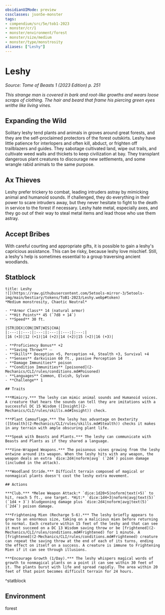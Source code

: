 ```yaml
---
obsidianUIMode: preview
cssclasses: json5e-monster
tags:
- compendium/src/5e/tob1-2023
- monster/cr/1
- monster/environment/forest
- monster/size/medium
- monster/type/monstrosity
aliases: ["Leshy"]
---
```

# Leshy
*Source: Tome of Beasts 1 (2023 Edition) p. 251*  

*This strange man is covered in bark and root-like growths and wears loose scraps of clothing. The hair and beard that frame his piercing green eyes writhe like living vines.*

## Expanding the Wild

Solitary leshy tend plants and animals in groves around great forests, and they are the self-proclaimed protectors of the forest outskirts. Leshy have little patience for interlopers and often kill, abduct, or frighten off trailblazers and guides. They sabotage cultivated land, wipe out trails, and cultivate weed walls and thickets to keep civilization at bay. They transplant dangerous plant creatures to discourage new settlements, and some wrangle rabid animals to the same purpose.

## Ax Thieves

Leshy prefer trickery to combat, leading intruders astray by mimicking animal and humanoid sounds. If challenged, they do everything in their power to scare intruders away, but they never hesitate to fight to the death in service to the forest if necessary. Leshy hate metal, especially axes, and they go out of their way to steal metal items and lead those who use them astray.

## Accept Bribes

With careful courting and appropriate gifts, it is possible to gain a leshy's capricious assistance. This can be risky, because leshy love mischief. Still, a leshy's help is sometimes essential to a group traversing ancient woodlands.

## Statblock

```ad-statblock
title: Leshy
![](https://raw.githubusercontent.com/5etools-mirror-3/5etools-img/main/bestiary/tokens/ToB1-2023/Leshy.webp#token)
*Medium monstrosity, Chaotic Neutral*

- **Armor Class** 14 (natural armor)
- **Hit Points** 45 (`7d8 + 14`)
- **Speed** 30 ft.

|STR|DEX|CON|INT|WIS|CHA|
|:---:|:---:|:---:|:---:|:---:|:---:|
|16 (+3)|12 (+1)|14 (+2)|14 (+2)|15 (+2)|16 (+3)|

- **Proficiency Bonus** +2
- **Saving Throws** ⏤
- **Skills** Deception +5, Perception +4, Stealth +3, Survival +4
- **Senses** darkvision 60 ft., passive Perception 14
- **Damage Immunities** poison
- **Condition Immunities** [poisoned](2-Mechanics/CLI/rules/conditions.md#Poisoned)
- **Languages** Common, Elvish, Sylvan
- **Challenge** 1

## Traits

***Mimicry.*** The leshy can mimic animal sounds and Humanoid voices. A creature that hears the sounds can tell they are imitations with a successful DC 15 Wisdom ([Insight](2-Mechanics/CLI/rules/skills.md#Insight)) check.

***Plant Camouflage.*** The leshy has advantage on Dexterity ([Stealth](2-Mechanics/CLI/rules/skills.md#Stealth)) checks it makes in any terrain with ample obscuring plant life.

***Speak with Beasts and Plants.*** The leshy can communicate with Beasts and Plants as if they shared a language.

***Vine-Wrapped Weapons.*** The poisonous vines growing from the leshy entwine around its weapon. When the leshy hits with any weapon, the weapon deals an extra `dice:2d4|noform|avg` (`2d4`) poison damage (included in the attack).

***Woodland Stride.*** Difficult terrain composed of magical or nonmagical plants doesn't cost the leshy extra movement.

## Actions

***Club.*** *Melee Weapon Attack:* `dice:1d20+5|noform|text(+5)` to hit, reach 5 ft., one target. *Hit:* `dice:1d4+3|noform|avg|text(5)` (`1d4 + 3`) bludgeoning damage plus `dice:2d4|noform|avg|text(5)` (`2d4`) poison damage.

***Frightening Mien (Recharge 5-6).*** The leshy briefly appears to grow to an enormous size, taking on a malicious mien before returning to normal. Each creature within 15 feet of the leshy and that can see it must succeed on a DC 13 Wisdom saving throw or be [frightened](2-Mechanics/CLI/rules/conditions.md#Frightened) for 1 minute. A [frightened](2-Mechanics/CLI/rules/conditions.md#Frightened) creature can repeat the saving throw at the end of each of its turns, ending the effect on itself on a success. A creature is immune to Frightening Mien if it can see through illusions.

***Encourage Growth (1/Day).*** The leshy whispers magical words of growth to nonmagical plants on a point it can see within 30 feet of it. The plants burst with life and spread rapidly. The area within 20 feet of that point becomes difficult terrain for 24 hours.
```
^statblock

## Environment

forest